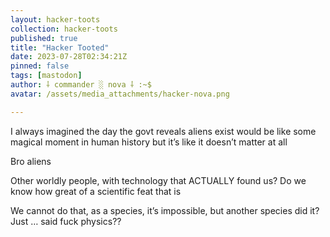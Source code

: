 ```yaml
---
layout: hacker-toots
collection: hacker-toots
published: true
title: "Hacker Tooted"
date: 2023-07-28T02:34:21Z
pinned: false
tags: [mastodon]
author: ⸸ commander ░ nova ⸸ :~$
avatar: /assets/media_attachments/hacker-nova.png

---
```


<p>I always imagined the day the govt reveals aliens exist would be like some magical moment in human history but it’s like it doesn’t matter at all</p><p>Bro aliens</p><p>Other worldly people, with technology that ACTUALLY found us? Do we know how great of a scientific feat that is</p><p>We cannot do that, as a species, it’s impossible, but another species did it? Just … said fuck physics??</p>



